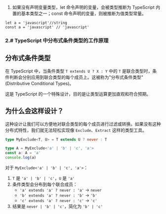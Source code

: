 1. 如果没有声明变量类型，let 命令声明的变量，会被类型推断为 TypeScript 内置的基本类型之一；const 命令声明的变量，则被推断为值类型常量。

```
let a = 'javascript'//string
const a = 'javascript' // 'javascript'
```

### 2.# TypeScript 中分布式条件类型的工作原理

## 分布式条件类型

在 TypeScript 中，当条件类型 `T extends U ? X : Y` 中的 `T` 是联合类型时，条件判断会分别应用到联合类型的每个成员上。这被称为"分布式条件类型"(Distributive Conditional Types)。

这是 TypeScript 的一个特殊设计，目的是让类型运算更加直观和符合预期。

## 为什么会这样设计？

这种设计让我们可以方便地对联合类型的每个成员进行过滤或转换。如果没有这种分布式特性，我们就无法轻松实现像 `Exclude`、`Extract` 这样的类型工具。

```typescript
type MyExclude<T, U> = T extends U ? never : T

type A = MyExclude<'a' | 'b' | 'c', 'a'>
const a: A = 'a'
console.log(a)
```

对于 `MyExclude<'a' | 'b' | 'c', 'a'>`：

1. `T` 是 `'a' | 'b' | 'c'`，`U` 是 `'a'`
2. 条件类型会分布到每个联合成员：
   - `'a' extends 'a' ? never : 'a'` → `never`
   - `'b' extends 'a' ? never : 'b'` → `'b'`
   - `'c' extends 'a' ? never : 'c'` → `'c'`
3. 结果是 `never | 'b' | 'c'`，简化为 `'b' | 'c'`
